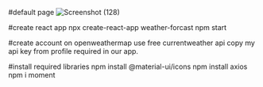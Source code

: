 #default page
![Screenshot (128)](https://github.com/ShwetaChavan13/weather-forcast-react/assets/155257376/e1522914-14d9-4fa8-a518-b2cd87d192d8)

#create react app
npx create-react-app weather-forcast
npm start

#create account on openweathermap
use free currentweather api
copy my api key from profile required in our app.

#install required libraries
 npm install @material-ui/icons
 npm install axios
 npm i moment 

 






